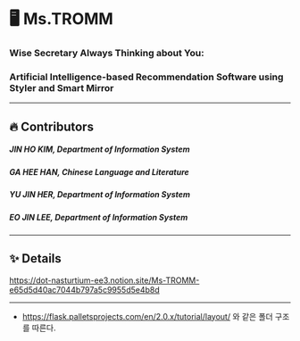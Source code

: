 # 🖥️ Ms.TROMM
### Wise Secretary Always Thinking about You: 
### Artificial Intelligence-based Recommendation Software using Styler and Smart Mirror
----------
## 🔥 Contributors
##### JIN HO KIM, Department of Information System
##### GA HEE HAN, Chinese Language and Literature
##### YU JIN HER, Department of Information System
##### EO JIN LEE, Department of Information System
----------
## ✨ Details
https://dot-nasturtium-ee3.notion.site/Ms-TROMM-e65d5d40ac7044b797a5c9955d5e4b8d


---

- https://flask.palletsprojects.com/en/2.0.x/tutorial/layout/ 와 같은 폴더 구조를 따른다. 


